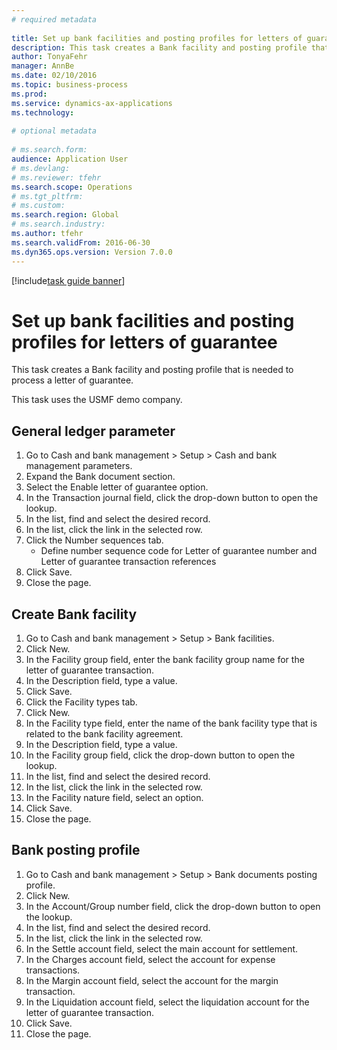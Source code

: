 ```yaml
--- 
# required metadata 
 
title: Set up bank facilities and posting profiles for letters of guarantee
description: This task creates a Bank facility and posting profile that is needed to process a letter of guarantee. 
author: TonyaFehr 
manager: AnnBe 
ms.date: 02/10/2016
ms.topic: business-process 
ms.prod:  
ms.service: dynamics-ax-applications 
ms.technology:  
 
# optional metadata 
 
# ms.search.form:   
audience: Application User 
# ms.devlang:  
# ms.reviewer: tfehr 
ms.search.scope: Operations 
# ms.tgt_pltfrm:  
# ms.custom:  
ms.search.region: Global
# ms.search.industry: 
ms.author: tfehr 
ms.search.validFrom: 2016-06-30 
ms.dyn365.ops.version: Version 7.0.0 
---
```


[!include[task guide banner](../../includes/task-guide-banner.md)]

# Set up bank facilities and posting profiles for letters of guarantee

This task creates a Bank facility and posting profile that is needed to process a letter of guarantee.



This task uses the USMF demo company. 




## General ledger parameter
1. Go to Cash and bank management > Setup > Cash and bank management parameters.
2. Expand the Bank document section.
3. Select the Enable letter of guarantee option.
4. In the Transaction journal field, click the drop-down button to open the lookup.
5. In the list, find and select the desired record.
6. In the list, click the link in the selected row.
7. Click the Number sequences tab.
    * Define number sequence code for Letter of guarantee number and Letter of guarantee transaction references  
8. Click Save.
9. Close the page.

## Create Bank facility
1. Go to Cash and bank management > Setup > Bank facilities.
2. Click New.
3. In the Facility group field, enter the bank facility group name for the letter of guarantee transaction.
4. In the Description field, type a value.
5. Click Save.
6. Click the Facility types tab.
7. Click New.
8. In the Facility type field, enter the name of the bank facility type that is related to the bank facility agreement.
9. In the Description field, type a value.
10. In the Facility group field, click the drop-down button to open the lookup.
11. In the list, find and select the desired record.
12. In the list, click the link in the selected row.
13. In the Facility nature field, select an option.
14. Click Save.
15. Close the page.

## Bank posting profile
1. Go to Cash and bank management > Setup > Bank documents posting profile.
2. Click New.
3. In the Account/Group number field, click the drop-down button to open the lookup.
4. In the list, find and select the desired record.
5. In the list, click the link in the selected row.
6. In the Settle account field, select the main account for settlement.
7. In the Charges account field, select the account for expense transactions.
8. In the Margin account field, select the account for the margin transaction.
9. In the Liquidation account field, select the liquidation account for the letter of guarantee transaction. 
10. Click Save.
11. Close the page.

